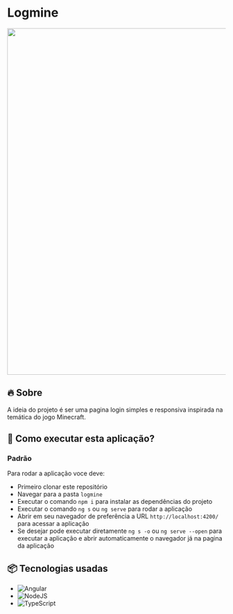 # Logmine

<div align="center">
	<img width="800" src="https://i.ibb.co/SQGJMv5/Logmine-Desafio-32-Codel-ndia.png">
</div>

## 🔥 Sobre

A ideia do projeto é ser uma pagina login simples e responsiva inspirada na temática do jogo Minecraft.

## 🔨 Como executar esta aplicação?

### Padrão
Para rodar a aplicação voce deve:
- Primeiro clonar este repositório
- Navegar para a pasta `logmine`
- Executar o comando `npm i` para instalar as dependências do projeto
- Executar o comando `ng s` ou `ng serve` para rodar a aplicação
- Abrir em seu navegador de preferência a URL `http://localhost:4200/` para acessar a aplicação
- Se desejar pode executar diretamente `ng s -o` ou `ng serve --open` para executar a aplicação e abrir automaticamente o navegador já na pagina da aplicação

## 📦 Tecnologias usadas
- ![Angular](https://img.shields.io/badge/angular-%23DD0031.svg?style=for-the-badge&logo=angular&logoColor=white)
- ![NodeJS](https://img.shields.io/badge/node.js-6DA55F?style=for-the-badge&logo=node.js&logoColor=white)
- ![TypeScript](https://img.shields.io/badge/typescript-%23007ACC.svg?style=for-the-badge&logo=typescript&logoColor=white)